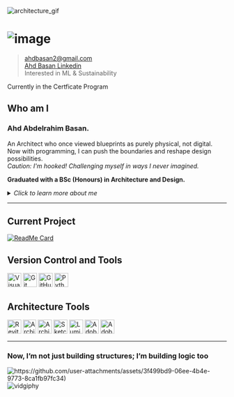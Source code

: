 ![architecture_gif](https://bit.ly/3VPax3Y)
<!-- The following Image link is intentionally Inline-Html -->
# ![image](https://media4.giphy.com/media/v1.Y2lkPTc5MGI3NjExNWV2OXVmaGxqdnM2YzBpYTJtZ2pvcjc2eWI4OWswYmlnZG5kMHoxdSZlcD12MV9pbnRlcm5hbF9naWZfYnlfaWQmY3Q9dHM/ulZ7gQQz9jwZzv224n/giphy.webp)

> [ahdbasan2@gmail.com](mailto:ahdbasan2@gmail.com)  
> [Ahd Basan Linkedin](https://www.linkedin.com/in/ahd-bassan?lipi=urn%3Ali%3Apage%3Ad_flagship3_profile_view_base_contact_details%3BmXAG%2FTPgT0mBs2Pb%2FUO7Uw%3D%3D)  
> Interested in ML & Sustainability
<!-- Intentionall trailing space for new paragraph -->

Currently in the Certficate Program

## Who am I

### **Ahd Abdelrahim Basan.**  

An Architect who once viewed blueprints as purely physical, not digital.  
Now with programming, I can push the boundaries and reshape design possibilities.  
_Caution: I'm hooked! Challenging myself in ways I never imagined._  

**Graduated with a BSc (Honours) in Architecture and Design.**
<!-- This also is intentionally inline-html for collapsible content -->
<details>
<summary><em>Click to learn more about me</em></summary>

### ✨ Building Narratives

Fascinated by how the worlds of **sustainable technologies and
data science** can come together to reshape the ever-changing future.  
Through [architecture][a] and programming or [AI driven solutions][a2];  
 my goal is simple: **make things better**  
 
[a]: https://tinyurl.com/369yu4y8
[a2]: https://tinyurl.com/3v5bapzc


```text
Winston Churchil once said:
    We shape our buildings; thereafter they shape us.
```

</details>

----

## Current Project

[![ReadMe Card](https://github-readme-stats.vercel.app/api/pin/?username=MIT-Emerging-Talent&repo=ET6-foundations-group-28)](https://github.com/MIT-Emerging-Talent/ET6-foundations-group-28)

## Version Control and Tools

<!-- The following image is intentionally inline - html to align them left. -->
<p align="left">
  <img src="https://upload.wikimedia.org/wikipedia/commons/9/9a/Visual_Studio_Code_1.35_icon.svg"
       alt="Visual Studio Code"
       width="32"
       height="32"/>
  <img src="https://upload.wikimedia.org/wikipedia/commons/3/3f/Git_icon.svg"
       alt="Git"
       width="32"
       height="32"/>
  <img src="https://upload.wikimedia.org/wikipedia/commons/9/91/Octicons-mark-github.svg"
       alt="GitHub"
       width="32"
       height="32"/>
  <img src="https://upload.wikimedia.org/wikipedia/commons/c/c3/Python-logo-notext.svg"
       alt="Python"
       width="32"
       height="32"/>
</p>

## Architecture Tools

<!-- The following image is intentionally inline - html to align them left. -->
<p align="left">
  <img src="https://github.com/user-attachments/assets/cbca70e2-70b1-4465-833e-2624774d3018"
       alt="Revit"
       width="32"
       height="32"/>
  <img src="https://www.svgrepo.com/show/329977/archicad.svg"
       alt="ArchiCAD"
       width="30"
       height="32"/>
  <img src="https://www.svgrepo.com/show/330006/autodesk.svg"
       alt="ArchiCAD"
       width="32"
       height="32"/>
  <img src="https://www.svgrepo.com/show/473788/sketchup.svg"
       alt="Sketchup"
       width="32"
       height="32"/>
  <img src="https://img.icons8.com/?size=100&id=0Vweftv5PCox&format=png&color=000000"
       alt="Lumion"
       width="32"
       height="32"/>
  <img src="https://www.svgrepo.com/show/305659/adobe-illustrator.svg"
       alt="Adobe Illustrator"
       width="32"
       height="32"/>
  <img src="https://www.svgrepo.com/show/41189/adobe-photoshop-logo.svg"
       alt="Adobe Photoshop"
       width="32"
       height="32"/>
</p>

---

### Now, I’m not just building structures; I’m building logic too

<!-- The following link is intentionally left as it is  -->
![https://github.com/user-attachments/assets/3f499bd9-06ee-4b4e-9773-8ca1fb97fc34)](https://media4.giphy.com/media/v1.Y2lkPTc5MGI3NjExMHoxcm5rMWRtdTdyN3RsbDdpbGFjYW1hYXB5MHYycDlydXk2djAxdSZlcD12MV9pbnRlcm5hbF9naWZfYnlfaWQmY3Q9Zw/LyEzc55maIvssTrfW6/giphy.webp)
![vidgiphy](https://media1.giphy.com/media/v1.Y2lkPTc5MGI3NjExaGc0dzVoOG52bzEzZXJ2bnhnOXIyZXBkNWxjZmJiMDk2bTF4NzFldiZlcD12MV9pbnRlcm5hbF9naWZfYnlfaWQmY3Q9Zw/NKA63NRZZQ52Nvjzvs/giphy.webp)

<!-- Exit code error: mixed use of markdown and HTML  -->
